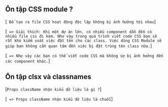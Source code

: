 ## Ôn tập CSS module ?

[` Để tạo ra file CSS hoạt động độc lập không bị ảnh hưởng tới nhau`]

[` => Giải thích: Khi một dự án lớn, có nhiều component dẫn đến có nhiều file css đi kèm. Như vậy trong quá trình viết code CSS bạn sẽ rất khó kiểm soát việc đặt tên cho các class. Việc dùng CSS Module sẽ giúp bạn không cần quan tâm đến việc bị đặt trùng tên class nữa.`]

[` => Như vậy các bạn có thể viết code CSS mà không sợ bị ảnh hưởng đến các component khác.`]

## Ôn tập clsx và classnames

[`Props className nhận kiểu dữ liệu là gì ?`]

[` => Props className nhận kiểu dữ liệu là chuỗi`]
